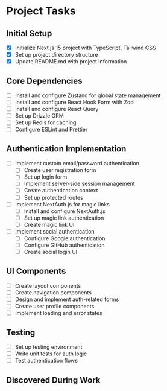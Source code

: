# Project Tasks

## Initial Setup

- [x] Initialize Next.js 15 project with TypeScript, Tailwind CSS
- [x] Set up project directory structure
- [x] Update README.md with project information

## Core Dependencies

- [ ] Install and configure Zustand for global state management
- [ ] Install and configure React Hook Form with Zod
- [ ] Install and configure React Query
- [ ] Set up Drizzle ORM
- [ ] Set up Redis for caching
- [ ] Configure ESLint and Prettier

## Authentication Implementation

- [ ] Implement custom email/password authentication
    - [ ] Create user registration form
    - [ ] Set up login form
    - [ ] Implement server-side session management
    - [ ] Create authentication context
    - [ ] Set up protected routes
- [ ] Implement NextAuth.js for magic links
    - [ ] Install and configure NextAuth.js
    - [ ] Set up magic link authentication
    - [ ] Create magic link UI
- [ ] Implement social authentication
    - [ ] Configure Google authentication
    - [ ] Configure GitHub authentication
    - [ ] Create social login UI

## UI Components

- [ ] Create layout components
- [ ] Create navigation components
- [ ] Design and implement auth-related forms
- [ ] Create user profile components
- [ ] Implement loading and error states

## Testing

- [ ] Set up testing environment
- [ ] Write unit tests for auth logic
- [ ] Test authentication flows

## Discovered During Work

<!-- New tasks discovered during development will be added here -->
